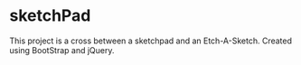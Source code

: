 # sketchPad

This project is a cross between a sketchpad and an Etch-A-Sketch.
Created using BootStrap and jQuery.